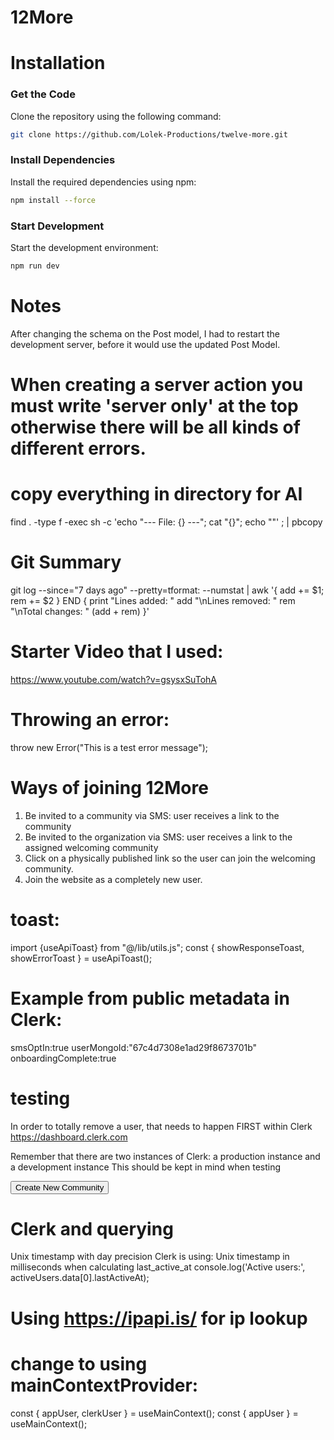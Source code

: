 # 12More

# Installation
### Get the Code
 Clone the repository using the following command:
```bash
git clone https://github.com/Lolek-Productions/twelve-more.git
```
### Install Dependencies
 Install the required dependencies using npm:
```bash
npm install --force
```
### Start Development
 Start the development environment:
```bash
npm run dev
```

# Notes
After changing the schema on the Post model, I had to restart the development server, before it would use the updated Post Model.

# When creating a server action you must write 'server only' at the top otherwise there will be all kinds of different errors.

# copy everything in directory for AI
find . -type f -exec sh -c 'echo "--- File: {} ---"; cat "{}"; echo ""' \; | pbcopy

# Git Summary
git log --since="7 days ago" --pretty=tformat: --numstat | awk '{ add += $1; rem += $2 } END { print "Lines added: " add "\nLines removed: " rem "\nTotal changes: " (add + rem) }'

# Starter Video that I used:
https://www.youtube.com/watch?v=gsysxSuTohA

# Throwing an error:
throw new Error("This is a test error message");

# Ways of joining 12More
1. Be invited to a community via SMS: user receives a link to the community
2. Be invited to the organization via SMS: user receives a link to the assigned welcoming community
3. Click on a physically published link so the user can join the welcoming community.
4. Join the website as a completely new user. 

# toast:
import {useApiToast} from "@/lib/utils.js";
const { showResponseToast, showErrorToast } = useApiToast();

# Example from public metadata in Clerk:
smsOptIn:true
userMongoId:"67c4d7308e1ad29f8673701b"
onboardingComplete:true

# testing
In order to totally remove a user, that needs to happen FIRST within Clerk
https://dashboard.clerk.com

Remember that there are two instances of Clerk: a production instance and a development instance
This should be kept in mind when testing

<Button asChild className="mb-4" >
  <Link href={`/organizations/${organization.id}/community/create`}>Create New Community</Link>
</Button>

# Clerk and querying
Unix timestamp with day precision
Clerk is using: Unix timestamp in milliseconds when calculating last_active_at
console.log('Active users:', activeUsers.data[0].lastActiveAt);

# Using https://ipapi.is/ for ip lookup

# change to using mainContextProvider:
const { appUser, clerkUser } = useMainContext();
const { appUser } = useMainContext();
